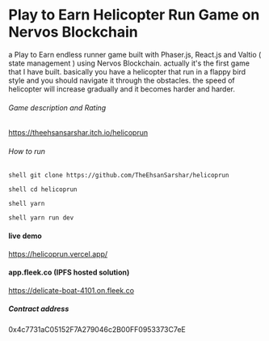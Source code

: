 # Play to Earn Helicopter Run Game on Nervos Blockchain
a Play to Earn endless runner game built with Phaser.js, React.js and Valtio ( state management ) using Nervos Blockchain. actually it's the first game that I have built. basically you have a helicopter that run in a flappy bird style and you should navigate it through the obstacles. the speed of helicopter will increase gradually and it becomes harder and harder.

###### Game description and Rating
https://theehsansarshar.itch.io/helicoprun

###### How to run

`shell git clone https://github.com/TheEhsanSarshar/helicoprun`

`shell cd helicoprun `

`shell yarn `

`shell yarn run dev `

#### live demo

https://helicoprun.vercel.app/

#### app.fleek.co (IPFS hosted solution)

https://delicate-boat-4101.on.fleek.co

##### Contract address

0x4c7731aC05152F7A279046c2B00FF0953373C7eE
